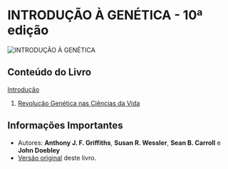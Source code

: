 # INTRODUÇÃO À GENÉTICA - 10ª edição

![INTRODUÇÃO À GENÉTICA](https://images.livrariasaraiva.com.br/imagemnet/imagem.aspx/?pro_id=4956118&qld=90&l=430&a=-1)

## Conteúdo do Livro

[Introdução](https://github.com/braziljs/eloquente-javascript/blob/master/chapters/00-introducao.md)

1. [Revolução Genética nas Ciências da Vida](https://github.com/braziljs/eloquente-javascript/blob/master/chapters/01-valores-tipos-operadores.md)

## Informações Importantes

- Autores: **Anthony J. F. Griffiths**, **Susan R. Wessler**, **Sean B. Carroll** e **John Doebley**
- [Versão original](http://eloquentjavascript.net) deste livro.
